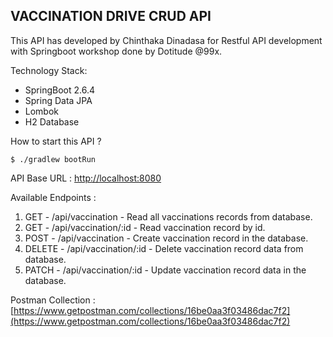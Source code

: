 ## VACCINATION DRIVE CRUD API

This API has developed by Chinthaka Dinadasa for Restful API development with Springboot workshop done by Dotitude @99x.

Technology Stack:

- SpringBoot 2.6.4
- Spring Data JPA
- Lombok
- H2 Database

How to start this API ? 

```shell
$ ./gradlew bootRun
```

API Base URL : [http://localhost:8080](http://localhost:8080)

Available Endpoints : 

1. GET - /api/vaccination - Read all vaccinations records from database.
2. GET - /api/vaccination/:id - Read vaccination record by id.
3. POST - /api/vaccination - Create vaccination record in the database.
4. DELETE - /api/vaccination/:id - Delete vaccination record data from database.
5. PATCH - /api/vaccination/:id - Update vaccination record data in the database.

Postman Collection : [https://www.getpostman.com/collections/16be0aa3f03486dac7f2](https://www.getpostman.com/collections/16be0aa3f03486dac7f2)

